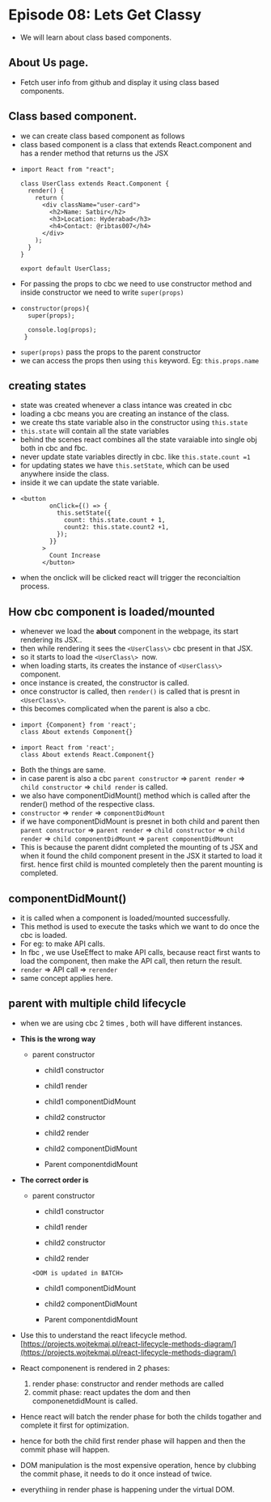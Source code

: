 # Episode 08: Lets Get Classy

- We will learn about class based components.

## About Us page.

- Fetch user info from github and display it using class based components.

## Class based component.

- we can create class based component as follows
- class based component is a class that extends React.component and has a render method that returns us the JSX
- ```
  import React from "react";

  class UserClass extends React.Component {
    render() {
      return (
        <div className="user-card">
          <h2>Name: Satbir</h2>
          <h3>Location: Hyderabad</h3>
          <h4>Contact: @ribtas007</h4>
        </div>
      );
    }
  }

  export default UserClass;
  ```
- For passing the props to cbc we need to use constructor method and inside constructor we need to write `super(props)`
- ```
  constructor(props){
    super(props);

    console.log(props);
   }
  ```
- `super(props)` pass the  props to the parent constructor
- we can access the props then using `this` keyword. Eg: `this.props.name`

## creating states

- state was created whenever a class intance was created in cbc 
- loading a cbc means you are creating an instance of the class.
- we create ths state variable also in the constructor using `this.state`
- `this.state` will contain all the state variables
- behind the scenes react combines all the state varaiable into single obj both in cbc and fbc.
- never update state variables directly in cbc. like `this.state.count =1`
- for updating states we have `this.setState`, which can be used anywhere inside the class.
- inside it we can update the state variable.
- ```
  <button
          onClick={() => {
            this.setState({
              count: this.state.count + 1,
              count2: this.state.count2 +1,
            });
          }}
        >
          Count Increase
        </button>
  ```
- when the onclick will be clicked react will trigger the reconcialtion process.

## How cbc component is loaded/mounted

- whenever we load the **about** component in the webpage, its start rendering its JSX..
- then while rendering it sees  the `<UserClass\>` cbc present in that JSX.
- so it starts to load the `<UserClass\> `now.
- when loading starts, its creates the instance of `<UserClass\>` component.
- once instance is created, the constructor is called.
- once constructor is called, then `render()` is called that is presnt in `<UserClass\>`.
- this becomes complicated when the parent is also a cbc.
- ```
  import {Component} from 'react';
  class About extends Component{}
  ```
- ```
  import React from 'react';
  class About extends React.Component{}
  ```
- Both the things are same.
- in case  parent is also a cbc `parent constructor` => `parent render` => `child constructor` => `child render` is called.
- we also have componentDidMount() method which is called after the render() method of the respective class.
- `constructor` => `render` => `componentDidMount`
- if we have componentDidMount is presnet in both child and parent then `parent constructor` => `parent render` => `child constructor` => `child render` => `child componentDidMount` => `parent componentDidMount`
- This is because the parent didnt completed the mounting of ts JSX and when it found the child component present in the JSX it started to load it first. hence first child is mounted completely then the parent mounting is completed.

## componentDidMount()

- it is called when a component is loaded/mounted successfully.
- This method is used to execute the tasks which we want to do once the cbc is loaded.
- For eg: to make API calls.
- In fbc , we use UseEffect to make API calls, because react first wants to load the component, then make the API call, then return the result. 
- `render` => API call => `rerender`
- same concept applies here.

## parent with multiple child lifecycle

- when we are using cbc 2 times , both will have different instances.
- **This is the wrong way**

  - parent constructor

     - child1 constructor
     - child1 render
     - child1 componentDidMount

     - child2 constructor
     - child2 render
     - child2 componentDidMount

     - Parent componentdidMount

- **The correct order is**

  - parent constructor

     - child1 constructor
     - child1 render

     - child2 constructor
     - child2 render

     `<DOM is updated in BATCH>`
     - child1 componentDidMount
     - child2 componentDidMount 

     - Parent componentdidMount
- Use this to understand the react lifecycle method. [https://projects.wojtekmaj.pl/react-lifecycle-methods-diagram/](https://projects.wojtekmaj.pl/react-lifecycle-methods-diagram/)
- React componenent is rendered in 2 phases:
  1. render phase: constructor and render methods are called
  2. commit phase: react updates the dom and then componenetdidMount is called.
- Hence react will  batch the render phase for both the childs togather and complete it first for optimization.
- hence for both the child first render phase will happen and then the commit phase will happen.
- DOM manipulation is the most expensive operation, hence by clubbing the commit phase, it needs to do it once instead of twice.
- everythiing in render phase is happening under the virtual DOM. 







